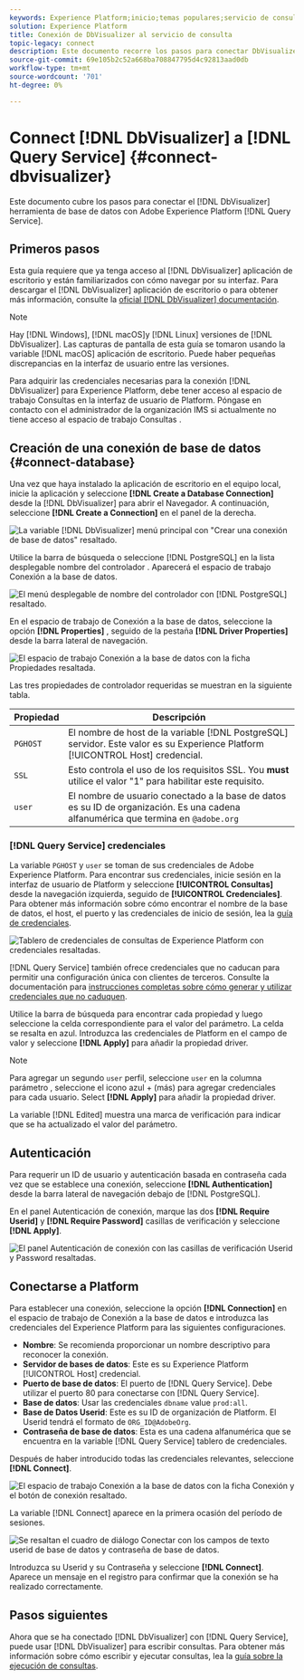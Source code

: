 ```yaml
---
keywords: Experience Platform;inicio;temas populares;servicio de consulta;servicio de consulta;Db Visualizer;DbVisualizer;visor de db;conectar con servicio de consulta;
solution: Experience Platform
title: Conexión de DbVisualizer al servicio de consulta
topic-legacy: connect
description: Este documento recorre los pasos para conectar DbVisualizer con el servicio de consulta de Adobe Experience Platform.
source-git-commit: 69e105b2c52a668ba708847795d4c92813aad0db
workflow-type: tm+mt
source-wordcount: '701'
ht-degree: 0%

---
```


# Connect [!DNL DbVisualizer] a [!DNL Query Service] {#connect-dbvisualizer}

Este documento cubre los pasos para conectar el [!DNL DbVisualizer] herramienta de base de datos con Adobe Experience Platform [!DNL Query Service].

## Primeros pasos

Esta guía requiere que ya tenga acceso al [!DNL DbVisualizer] aplicación de escritorio y están familiarizados con cómo navegar por su interfaz. Para descargar el [!DNL DbVisualizer] aplicación de escritorio o para obtener más información, consulte la [oficial [!DNL DbVisualizer] documentación](https://www.dbvis.com/download/).

>[!NOTE]
>
>Hay [!DNL Windows], [!DNL macOS]y [!DNL Linux] versiones de [!DNL DbVisualizer]. Las capturas de pantalla de esta guía se tomaron usando la variable [!DNL macOS] aplicación de escritorio. Puede haber pequeñas discrepancias en la interfaz de usuario entre las versiones.

Para adquirir las credenciales necesarias para la conexión [!DNL  DbVisualizer] para Experience Platform, debe tener acceso al espacio de trabajo Consultas en la interfaz de usuario de Platform. Póngase en contacto con el administrador de la organización IMS si actualmente no tiene acceso al espacio de trabajo Consultas .

## Creación de una conexión de base de datos {#connect-database}

Una vez que haya instalado la aplicación de escritorio en el equipo local, inicie la aplicación y seleccione **[!DNL Create a Database Connection]** desde la [!DNL DbVisualizer] para abrir el Navegador. A continuación, seleccione **[!DNL Create a Connection]** en el panel de la derecha.

![La variable [!DNL DbVisualizer] menú principal con &quot;Crear una conexión de base de datos&quot; resaltado.](../images/clients/dbvisualizer/create-db-connection.png)

Utilice la barra de búsqueda o seleccione [!DNL PostgreSQL] en la lista desplegable nombre del controlador . Aparecerá el espacio de trabajo Conexión a la base de datos.

![El menú desplegable de nombre del controlador con [!DNL PostgreSQL] resaltado.](../images/clients/dbvisualizer/driver-name.png)

En el espacio de trabajo de Conexión a la base de datos, seleccione la opción **[!DNL Properties]** , seguido de la pestaña **[!DNL Driver Properties]** desde la barra lateral de navegación.

![El espacio de trabajo Conexión a la base de datos con la ficha Propiedades resaltada.](../images/clients/dbvisualizer/driver-properties.png)

Las tres propiedades de controlador requeridas se muestran en la siguiente tabla.

| Propiedad | Descripción |
| ------ | ------ |
| `PGHOST` | El nombre de host de la variable [!DNL PostgreSQL] servidor. Este valor es su Experience Platform [!UICONTROL Host] credencial. |
| `SSL` | Esto controla el uso de los requisitos SSL. You **must** utilice el valor &quot;1&quot; para habilitar este requisito. |
| `user` | El nombre de usuario conectado a la base de datos es su ID de organización. Es una cadena alfanumérica que termina en `@adobe.org` |

### [!DNL Query Service] credenciales

La variable `PGHOST` y `user` se toman de sus credenciales de Adobe Experience Platform. Para encontrar sus credenciales, inicie sesión en la interfaz de usuario de Platform y seleccione **[!UICONTROL Consultas]** desde la navegación izquierda, seguido de **[!UICONTROL Credenciales]**. Para obtener más información sobre cómo encontrar el nombre de la base de datos, el host, el puerto y las credenciales de inicio de sesión, lea la [guía de credenciales](../ui/credentials.md).

![Tablero de credenciales de consultas de Experience Platform con credenciales resaltadas.](../images/clients/dbvisualizer/query-service-credentials-page.png)

[!DNL Query Service] también ofrece credenciales que no caducan para permitir una configuración única con clientes de terceros. Consulte la documentación para [instrucciones completas sobre cómo generar y utilizar credenciales que no caduquen](../ui/credentials.md#non-expiring-credentials).

Utilice la barra de búsqueda para encontrar cada propiedad y luego seleccione la celda correspondiente para el valor del parámetro. La celda se resalta en azul. Introduzca las credenciales de Platform en el campo de valor y seleccione **[!DNL Apply]** para añadir la propiedad driver.

>[!NOTE]
>
>Para agregar un segundo `user` perfil, seleccione `user` en la columna parámetro , seleccione el icono azul + (más) para agregar credenciales para cada usuario. Select **[!DNL Apply]** para añadir la propiedad driver.

La variable [!DNL Edited] muestra una marca de verificación para indicar que se ha actualizado el valor del parámetro.

## Autenticación

Para requerir un ID de usuario y autenticación basada en contraseña cada vez que se establece una conexión, seleccione **[!DNL Authentication]** desde la barra lateral de navegación debajo de [!DNL PostgreSQL].

En el panel Autenticación de conexión, marque las dos **[!DNL Require Userid]** y **[!DNL Require Password]** casillas de verificación y seleccione **[!DNL Apply]**.

![El panel Autenticación de conexión con las casillas de verificación Userid y Password resaltadas.](../images/clients/dbvisualizer/connection-authentication.png)

## Conectarse a Platform

Para establecer una conexión, seleccione la opción **[!DNL Connection]** en el espacio de trabajo de Conexión a la base de datos e introduzca las credenciales del Experience Platform para las siguientes configuraciones.

- **Nombre**: Se recomienda proporcionar un nombre descriptivo para reconocer la conexión.
- **Servidor de bases de datos**: Este es su Experience Platform [!UICONTROL Host] credencial.
- **Puerto de base de datos**: El puerto de [!DNL Query Service]. Debe utilizar el puerto 80 para conectarse con [!DNL Query Service].
- **Base de datos**: Usar las credenciales `dbname` value `prod:all`.
- **Base de Datos Userid**: Este es su ID de organización de Platform. El Userid tendrá el formato de `ORG_ID@AdobeOrg`.
- **Contraseña de base de datos**: Esta es una cadena alfanumérica que se encuentra en la variable [!DNL Query Service] tablero de credenciales.

Después de haber introducido todas las credenciales relevantes, seleccione **[!DNL Connect]**.

![El espacio de trabajo Conexión a la base de datos con la ficha Conexión y el botón de conexión resaltado.](../images/clients/dbvisualizer/connect.png)

La variable [!DNL Connect] aparece en la primera ocasión del período de sesiones.

![Se resaltan el cuadro de diálogo Conectar con los campos de texto userid de base de datos y contraseña de base de datos.](../images/clients/dbvisualizer/connect-dialog.png)

Introduzca su Userid y su Contraseña y seleccione **[!DNL Connect]**. Aparece un mensaje en el registro para confirmar que la conexión se ha realizado correctamente.

## Pasos siguientes

Ahora que se ha conectado [!DNL DbVisualizer] con [!DNL Query Service], puede usar [!DNL DbVisualizer] para escribir consultas. Para obtener más información sobre cómo escribir y ejecutar consultas, lea la [guía sobre la ejecución de consultas](../best-practices/writing-queries.md).
